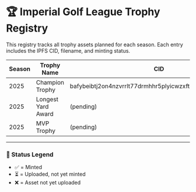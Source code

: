 # 🏆 Imperial Golf League Trophy Registry

This registry tracks all trophy assets planned for each season. Each entry includes the IPFS CID, filename, and minting status.

| Season | Trophy Name           | CID        | Filename                     | Minted |
|--------|-----------------------|------------|------------------------------|--------|
| 2025   | Champion Trophy       | bafybeibtj2on4nzvrrlt77drmhhr5plyicwzxftkib4ku6jddfentnvmiu  | 2025ChampionTrophy.png       | ❌     |
| 2025   | Longest Yard Award    | (pending)  | longestYard.png              | ❌     |
| 2025   | MVP Trophy            | (pending)  | MVP2025.png                  | ❌     |

---

### 🔖 Status Legend

- ✅ = Minted  
- ⏳ = Uploaded, not yet minted  
- ❌ = Asset not yet uploaded